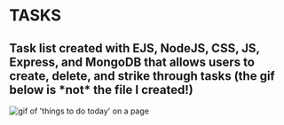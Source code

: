 <h1 style="font-weight: bold">TASKS</h1>
<h2 style="font=weight: bold">Task list created with EJS, NodeJS, CSS, JS, Express, and MongoDB that allows users to create, delete, and strike through tasks (the gif below is *not* the file I created!)</h2>
<img src="https://media.giphy.com/media/5euCfiX7g4EVt3L76o/giphy.gif" alt="gif of 'things to do today' on a page">